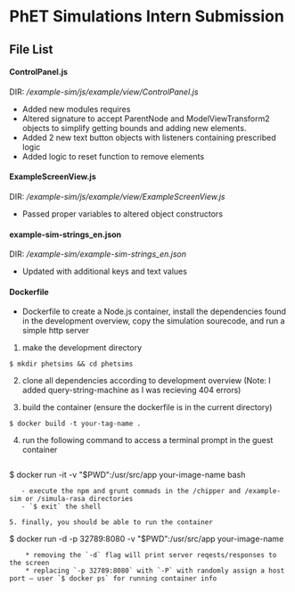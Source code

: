 PhET Simulations Intern Submission
==================================

## File List
#### ControlPanel.js
DIR: */example-sim/js/example/view/ControlPanel.js*
* Added new modules requires
* Altered signature to accept ParentNode and ModelViewTransform2 objects to simplify getting bounds and adding new elements.
* Added 2 new text button objects with listeners containing prescribed logic
* Added logic to reset function to remove elements

#### ExampleScreenView.js
DIR: */example-sim/js/example/view/ExampleScreenView.js*
* Passed proper variables to altered object constructors

#### example-sim-strings_en.json
DIR: */example-sim/example-sim-strings_en.json*
* Updated with additional keys and text values

#### Dockerfile
* Dockerfile to create a Node.js container, install the dependencies found in the development overview, copy the simulation sourecode, and run a simple http server
1. make the development directory
```
$ mkdir phetsims && cd phetsims
```

2. clone all dependencies according to development overview (Note: I added query-string-machine as I was recieving 404 errors)

3. build the container (ensure the dockerfile is in the current directory)
```
$ docker build -t your-tag-name .
```

4. run the following command to access a terminal prompt in the guest container
   ```
$ docker run -it -v "$PWD":/usr/src/app your-image-name bash
```
   - execute the npm and grunt commads in the /chipper and /example-sim or /simula-rasa directories
   - `$ exit` the shell

5. finally, you should be able to run the container
```
$ docker run -d -p 32789:8080 -v "$PWD":/usr/src/app your-image-name
```
    * removing the `-d` flag will print server reqests/responses to the screen
    * replacing `-p 32789:8080` with `-P` with randomly assign a host port — user `$ docker ps` for running container info


